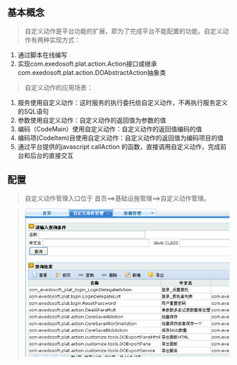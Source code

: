 ## 基本概念 ##

> 自定义动作是平台功能的扩展，即为了完成平台不能配置的功能。自定义动作有两种实现方式：

  1. 通过脚本在线编写
  1. 实现com.exedosoft.plat.action.Action接口或继承com.exedosoft.plat.action.DOAbstractAction抽象类

> 自定义动作的应用场景：

  1. 服务使用自定义动作：这时服务的执行委托给自定义动作，不再执行服务定义的SQL语句
  1. 参数使用自定义动作：自定义动作的返回值为参数的值
  1. 编码（CodeMain）使用自定义动作：自定义动作的返回值编码的值
  1. 编码项(CodeItem)目使用自定义动作：自定义动作的返回值为编码项目的值
  1. 通过平台提供的javascript callAction 的函数，直接调用自定义动作，完成前台和后台的直接交互


## 配置 ##

> 自定义动作管理入口位于 首页==>基础设施管理==>自定义动作管理。


> ![imgs/action_config.png](imgs/action_config.png)
